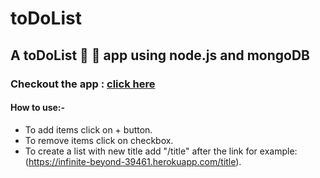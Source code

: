 # toDoList
A toDoList :memo:
:pencil: app using node.js and mongoDB
--
### Checkout the app : [click here](https://infinite-beyond-39461.herokuapp.com/)
#### How to use:-
- To add items click on + button.
- To remove items click on checkbox.
- To create a list with new title add "/title" after the link for example: (https://infinite-beyond-39461.herokuapp.com/title).
